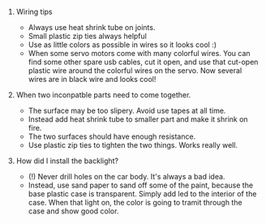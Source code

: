 1. Wiring tips
	- Always use heat shrink tube on joints. 
	- Small plastic zip ties always helpful
	- Use as little colors as possible in wires so it looks cool :)
	- When some servo motors come with many colorful wires. You can find some other spare usb cables, cut it open, and use that cut-open plastic wire around the colorful wires on the servo. Now several wires are in black wire and looks cool!

2. When two inconpatble parts need to come together.
	- The surface may be too slipery. Avoid use tapes at all time. 
	- Instead add heat shrink tube to smaller part and make it shrink on fire. 
	- The two surfaces should have enough resistance.
	- Use plastic zip ties to tighten the two things. Works really well.

3. How did I install the backlight?
	- (!) Never drill holes on the car body. It's always a bad idea.
	- Instead, use sand paper to sand off some of the paint, because the base plastic case is transparent. Simply add led to the interior of the case. When that light on, the color is going to tramit through the case and show good color.
